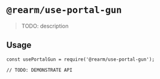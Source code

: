 # `@rearm/use-portal-gun`

> TODO: description

## Usage

```
const usePortalGun = require('@rearm/use-portal-gun');

// TODO: DEMONSTRATE API
```
